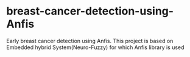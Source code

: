 # breast-cancer-detection-using-Anfis
Early breast cancer detection using Anfis. This project is based on Embedded hybrid System(Neuro-Fuzzy)
for which Anfis library is used
